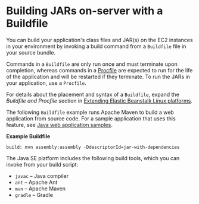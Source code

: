 # Building JARs on\-server with a Buildfile<a name="java-se-buildfile"></a>

You can build your application's class files and JAR\(s\) on the EC2 instances in your environment by invoking a build command from a `Buildfile` file in your source bundle\.

Commands in a `Buildfile` are only run once and must terminate upon completion, whereas commands in a [Procfile](java-se-procfile.md) are expected to run for the life of the application and will be restarted if they terminate\. To run the JARs in your application, use a `Procfile`\.

For details about the placement and syntax of a `Buildfile`, expand the *Buildfile and Procfile* section in [Extending Elastic Beanstalk Linux platforms](platforms-linux-extend.md)\.

The following `Buildfile` example runs Apache Maven to build a web application from source code\. For a sample application that uses this feature, see [Java web application samples](java-getstarted.md#java-getstarted-samples)\.

**Example Buildfile**  

```
build: mvn assembly:assembly -DdescriptorId=jar-with-dependencies
```

The Java SE platform includes the following build tools, which you can invoke from your build script:
+ `javac` – Java compiler
+ `ant` – Apache Ant
+ `mvn` – Apache Maven
+ `gradle` – Gradle